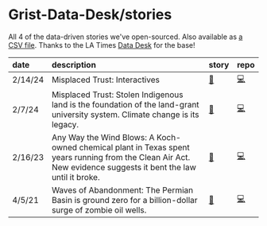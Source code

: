 # Grist-Data-Desk/stories

All 4 of the data-driven stories we've open-sourced. Also available as [a CSV file](stories.csv). Thanks to the LA Times [Data Desk](https://github.com/datadesk) for the base!

| date | description | story | repo |
|:--|:--|:--|:--|
|  2/14/24 | Misplaced Trust: Interactives | [📝](https://grist.org/project/equity/land-grant-universities-indigenous-lands-fossil-fuels/) | [💻](https://github.com/Grist-Data-Desk/land-grab-2-interactives) |
|  2/7/24 | Misplaced Trust: Stolen Indigenous land is the foundation of the land-grant university system. Climate change is its legacy. | [📝](https://grist.org/project/equity/land-grant-universities-indigenous-lands-fossil-fuels/) | [💻](https://github.com/Grist-Data-Desk/land-grab-2) |
|  2/16/23 | Any Way the Wind Blows: A Koch-owned chemical plant in Texas spent years running from the Clean Air Act. New evidence suggests it bent the law until it broke. | [📝](https://grist.org/project/accountability/koch-oxbow-port-arthur-texas-clean-air-act-pollution/) | [💻](https://github.com/Grist-Data-Desk/windblow) |
|  4/5/21 | Waves of Abandonment: The Permian Basin is ground zero for a billion-dollar surge of zombie oil wells. | [📝](https://grist.org/abandoned-oil-gas-wells-permian-texas-new-mexico/) | [💻](https://github.com/Grist-Data-Desk/abandoned-wells) |